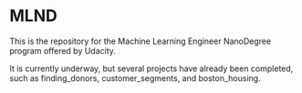 # MLND
This is the repository for the Machine Learning Engineer NanoDegree program offered by Udacity.

It is currently underway, but several projects have already been completed, such as finding_donors, customer_segments, and boston_housing.
